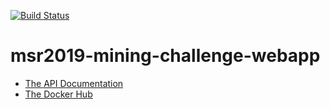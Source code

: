 [![Build Status](https://travis-ci.org/nimamahmoudi/msr2019-mining-challenge-webapp.svg?branch=master)](https://travis-ci.org/nimamahmoudi/msr2019-mining-challenge-webapp)

# msr2019-mining-challenge-webapp


- [The API Documentation](https://documenter.getpostman.com/view/2210306/RztkN9gd)
- [The Docker Hub](https://hub.docker.com/r/nimamahmoudi/mlse-webapp)

